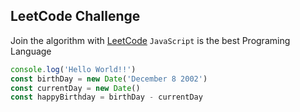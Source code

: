 ## LeetCode Challenge
Join the algorithm with [LeetCode](http://leetcode.com/)
`JavaScript` is the best Programing Language
```js
console.log('Hello World!!')
const birthDay = new Date('December 8 2002')
const currentDay = new Date()
const happyBirthday = birthDay - currentDay
```